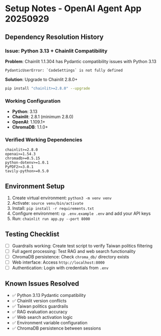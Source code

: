 # Setup Notes - OpenAI Agent App 20250929

## Dependency Resolution History

### Issue: Python 3.13 + Chainlit Compatibility
**Problem**: Chainlit 1.1.304 has Pydantic compatibility issues with Python 3.13
```
PydanticUserError: `CodeSettings` is not fully defined
```

**Solution**: Upgrade to Chainlit 2.8.0+
```bash
pip install "chainlit>=2.8.0" --upgrade
```

### Working Configuration
- **Python**: 3.13
- **Chainlit**: 2.8.1 (minimum 2.8.0)
- **OpenAI**: 1.109.1+
- **ChromaDB**: 1.1.0+

### Verified Working Dependencies
```
chainlit>=2.8.0
openai>=1.54.3
chromadb>=0.5.15
python-dotenv>=1.0.1
PyPDF2>=3.0.1
tavily-python>=0.5.0
```

## Environment Setup
1. Create virtual environment: `python3 -m venv venv`
2. Activate: `source venv/bin/activate`
3. Install: `pip install -r requirements.txt`
4. Configure environment: `cp .env.example .env` and add your API keys
5. Run: `chainlit run app.py --port 8000`

## Testing Checklist
- [ ] Guardrails working: Create test script to verify Taiwan politics filtering
- [ ] Full agent processing: Test RAG and web search functionality  
- [ ] ChromaDB persistence: Check `chroma_db/` directory exists
- [ ] Web interface: Access `http://localhost:8000`
- [ ] Authentication: Login with credentials from `.env`

## Known Issues Resolved
- ✅ Python 3.13 Pydantic compatibility
- ✅ Chainlit version conflicts
- ✅ Taiwan politics guardrails
- ✅ RAG evaluation accuracy
- ✅ Web search activation logic
- ✅ Environment variable configuration
- ✅ ChromaDB persistence between sessions
